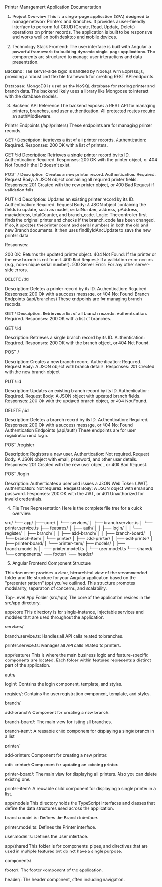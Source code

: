 Printer Management Application Documentation

1. Project Overview
This is a single-page application (SPA) designed to manage network Printers and Branches. It provides a user-friendly interface to perform full CRUD (Create, Read, Update, Delete) operations on printer records. The application is built to be responsive and works well on both desktop and mobile devices.

2. Technology Stack
Frontend: The user interface is built with Angular, a powerful framework for building dynamic single-page applications. The components are structured to manage user interactions and data presentation.

Backend: The server-side logic is handled by Node.js with Express.js, providing a robust and flexible framework for creating REST API endpoints.

Database: MongoDB is used as the NoSQL database for storing printer and branch data. The backend likely uses a library like Mongoose to interact with the database models.

3. Backend API Reference
The backend exposes a REST API for managing printers, branches, and user authentication. All protected routes require an authMiddleware.

Printer Endpoints (/api/printers)
These endpoints are for managing printer records.

GET /
Description: Retrieves a list of all printer records.
Authentication: Required.
Responses: 200 OK with a list of printers.

GET /:id
Description: Retrieves a single printer record by its ID.
Authentication: Required.
Responses: 200 OK with the printer object, or 404 Not Found if the ID doesn't exist.

POST /
Description: Creates a new printer record.
Authentication: Required.
Request Body: A JSON object containing all required printer fields.
Responses: 201 Created with the new printer object, or 400 Bad Request if validation fails.

PUT /:id
Description: Updates an existing printer record by its ID.
Authentication: Required.
Request Body: A JSON object containing the fields to update, such as model, serialNumber, address, ipAddress, macAddress, totalCounter, and branch_code.
Logic: The controller first finds the original printer and checks if the branch_code has been changed. If so, it updates the printer count and serial numbers in both the old and new Branch documents. It then uses findByIdAndUpdate to save the new printer data.

Responses:

200 OK: Returns the updated printer object.
404 Not Found: If the printer or the new branch is not found.
400 Bad Request: If a validation error occurs (e.g., non-unique serial number).
500 Server Error: For any other server-side errors.

DELETE /:id

Description: Deletes a printer record by its ID.
Authentication: Required.
Responses: 200 OK with a success message, or 404 Not Found.
Branch Endpoints (/api/branches)
These endpoints are for managing branch records.

GET /
Description: Retrieves a list of all branch records.
Authentication: Required.
Responses: 200 OK with a list of branches.

GET /:id

Description: Retrieves a single branch record by its ID.
Authentication: Required.
Responses: 200 OK with the branch object, or 404 Not Found.

POST /

Description: Creates a new branch record.
Authentication: Required.
Request Body: A JSON object with branch details.
Responses: 201 Created with the new branch object.

PUT /:id

Description: Updates an existing branch record by its ID.
Authentication: Required.
Request Body: A JSON object with updated branch fields.
Responses: 200 OK with the updated branch object, or 404 Not Found.

DELETE /:id

Description: Deletes a branch record by its ID.
Authentication: Required.
Responses: 200 OK with a success message, or 404 Not Found.
Authentication Endpoints (/api/auth)
These endpoints are for user registration and login.

POST /register

Description: Registers a new user.
Authentication: Not required.
Request Body: A JSON object with email, password, and other user details.
Responses: 201 Created with the new user object, or 400 Bad Request.

POST /login

Description: Authenticates a user and issues a JSON Web Token (JWT).
Authentication: Not required.
Request Body: A JSON object with email and password.
Responses: 200 OK with the JWT, or 401 Unauthorized for invalid credentials.

4. File Tree Representation
Here is the complete file tree for a quick overview:

src/
└── app/
    ├── core/
    │   └── services/
    │       ├── branch.service.ts
    │       └── printer.service.ts
    ├── features/
    │   ├── auth/
    │   │   ├── login/
    │   │   └── register/
    │   ├── branch/
    │   │   ├── add-branch/
    │   │   ├── branch-board/
    │   │   └── branch-item/
    │   └── printer/
    │       ├── add-printer/
    │       ├── edit-printer/
    │       ├── printer-board/
    │       └── printer-item/
    ├── models/
    │   ├── branch.model.ts
    │   ├── printer.model.ts
    │   └── user.model.ts
    └── shared/
        └── components/
            ├── footer/
            └── header/

  
5. Angular Frontend Component Structure

This document provides a clear, hierarchical view of the recommended folder and file structure for your Angular application based on the "presenter pattern" (pp) you've outlined. This structure promotes modularity, separation of concerns, and scalability.

 Top-Level App Folder (src/app)
The core of the application resides in the src/app directory.

app/core
This directory is for single-instance, injectable services and modules that are used throughout the application.

services/

branch.service.ts: Handles all API calls related to branches.

printer.service.ts: Manages all API calls related to printers.

app/features
This is where the main business logic and feature-specific components are located. Each folder within features represents a distinct part of the application.

auth/

login/: Contains the login component, template, and styles.

register/: Contains the user registration component, template, and styles.

branch/

add-branch/: Component for creating a new branch.

branch-board/: The main view for listing all branches.

branch-item/: A reusable child component for displaying a single branch in a list.

printer/

add-printer/: Component for creating a new printer.

edit-printer/: Component for updating an existing printer.

printer-board/: The main view for displaying all printers. Also you can delete existing one.

printer-item/: A reusable child component for displaying a single printer in a list.

app/models
This directory holds the TypeScript interfaces and classes that define the data structures used across the application.

branch.model.ts: Defines the Branch interface.

printer.model.ts: Defines the Printer interface.

user.model.ts: Defines the User interface.

app/shared
This folder is for components, pipes, and directives that are used in multiple features but do not have a single purpose.

components/

footer/: The footer component of the application.

header/: The header component, often including navigation.
